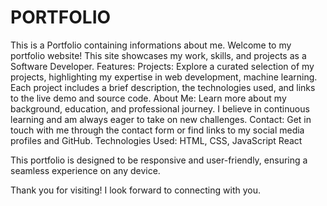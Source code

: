 # PORTFOLIO
This is a Portfolio containing informations about me.
Welcome to my portfolio website! This site showcases my work, skills, and projects as a Software Developer.
Features:
Projects: Explore a curated selection of my projects, highlighting my expertise in web development, machine learning. Each project includes a brief description, the technologies used, and links to the live demo and source code.
About Me: Learn more about my background, education, and professional journey. I believe in continuous learning and am always eager to take on new challenges.
Contact: Get in touch with me through the contact form or find links to my social media profiles and GitHub.
Technologies Used:
HTML, CSS, JavaScript
React

This portfolio is designed to be responsive and user-friendly, ensuring a seamless experience on any device.

Thank you for visiting! I look forward to connecting with you.

